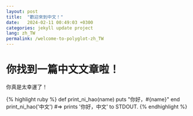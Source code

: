 ```yaml
---
layout: post
title:  "歡迎來到中文！"
date:   2024-02-11 00:49:03 +0300
categories: jekyll update project
lang: zh_TW
permalink: /welcome-to-polyglot-zh_TW
---
```


# 你找到一篇中文文章啦！

你真是太幸運了！

{% highlight ruby %}
def print_ni_hao(name)
puts "你好，#{name}"
end
print_ni_hao('中文')
#=> prints '你好，中文' to STDOUT.
{% endhighlight %}
